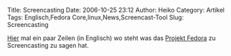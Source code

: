 Title: Screencasting
Date: 2006-10-25 23:12
Author: Heiko
Category: Artikel
Tags: Englisch,Fedora Core,linux,News,Screencast-Tool
Slug: Screencasting

[Hier](http://fedoraproject.org/wiki/ScreenCasting) mal ein paar Zeilen (in
Englisch) wo steht was das [Projekt
Fedora](http://fedoraproject.org/wiki/de_DE/FedoraHaupt) zu Screencasting zu
sagen hat.

